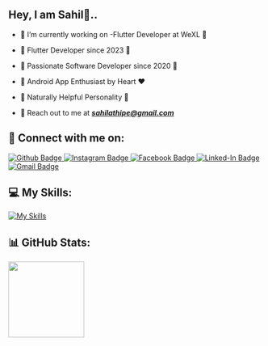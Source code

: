 ## Hey, I am Sahil👋..

- 🔭 I’m currently working on -Flutter Developer at WeXL 🚀

- 🔷 Flutter Developer since 2023 🔷

- 🚀 Passionate Software Developer since 2020 🚀

- 📱 Android App Enthusiast by Heart ❤️

- 🙌 Naturally Helpful Personality 🙌

- 📧 Reach out to me at ***sahilathipe@gmail.com***

## 🤝 Connect with me on:
<div id="badges">
  <a href="https://github.com/sathipe123">
    <img src="https://img.shields.io/badge/GitHub-100000?style=for-the-badge&logo=github&logoColor=white" alt="Github Badge"/>
  </a>
   <a href="https://www.instagram.com/06_sat/">
    <img src="https://img.shields.io/badge/Instagram-E4405F?style=for-the-badge&logo=instagram&logoColor=white" alt="Instagram Badge"/>
  </a>
   <a href="https://www.facebook.com/sahil.thipe">
    <img src="https://img.shields.io/badge/Facebook-blue?style=for-the-badge&logo=facebook&logoColor=white" alt="Facebook Badge"/>
  </a>
   <a href="https://www.linkedin.com/in/sahil-thipe/">
    <img src="https://img.shields.io/badge/LinkedIn-0077B5?style=for-the-badge&logo=linkedin&logoColor=white" alt="Linked-In Badge"/>
  </a>
  <a href="sahilathipe@gmail.com/">
    <img src="https://img.shields.io/badge/Gmail-D14836?style=for-the-badge&logo=gmail&logoColor=white" alt="Gmail Badge"/>
  </a>
</div>

## 💻 My Skills:
[![My Skills](https://skillicons.dev/icons?i=flutter,dart,firebase,github,git,postman,gradle,vscode,androidstudio,html,css,javascript)](https://skillicons.dev)

## 📊 GitHub Stats:
 <img src="https://github-readme-streak-stats.herokuapp.com/?user=sathipe123&theme=radical&hide_border=false" height=150px><br/>

<br>


<!--
**sathipe123/sathipe123** is a ✨ _special_ ✨ repository because its `README.md` (this file) appears on your GitHub profile.
![Stats on GitHub](https://github-readme-stats.vercel.app/api?username=sathipe123&show_icons=true&hide_border=true)

Here are some ideas to get you started:

- 🔭 I’m currently working on ...
- 🌱 I’m currently learning ...
- 👯 I’m looking to collaborate on ...
- 🤔 I’m looking for help with ...
- 💬 Ask me about ...
- 📫 How to reach me: ...
- 😄 Pronouns: ...
- ⚡ Fun fact: ...
-->
